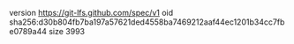 version https://git-lfs.github.com/spec/v1
oid sha256:d30b804fb7ba197a57621ded4558ba7469212aaf44ec1201b34cc7fbe0789a44
size 3993

